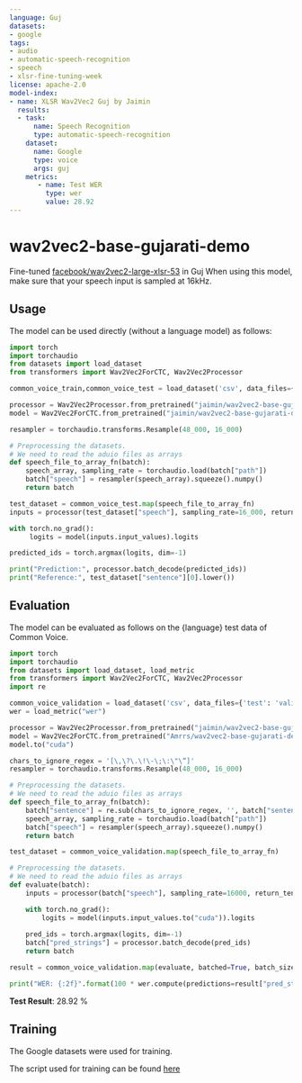 ```yaml
---
language: Guj
datasets:
- google
tags:
- audio
- automatic-speech-recognition
- speech
- xlsr-fine-tuning-week
license: apache-2.0
model-index:
- name: XLSR Wav2Vec2 Guj by Jaimin
  results:
  - task: 
      name: Speech Recognition
      type: automatic-speech-recognition
    dataset:
      name: Google
      type: voice
      args: guj
    metrics:
       - name: Test WER
         type: wer
         value: 28.92
---
```


# wav2vec2-base-gujarati-demo

Fine-tuned [facebook/wav2vec2-large-xlsr-53](https://huggingface.co/facebook/wav2vec2-large-xlsr-53) in Guj
When using this model, make sure that your speech input is sampled at 16kHz.

## Usage

The model can be used directly (without a language model) as follows:

```python
import torch
import torchaudio
from datasets import load_dataset
from transformers import Wav2Vec2ForCTC, Wav2Vec2Processor

common_voice_train,common_voice_test = load_dataset('csv', data_files={'train': 'train.csv','test': 'test.csv'},error_bad_lines=False,encoding='utf-8',split=['train', 'test']).

processor = Wav2Vec2Processor.from_pretrained("jaimin/wav2vec2-base-gujarati-demo")
model = Wav2Vec2ForCTC.from_pretrained("jaimin/wav2vec2-base-gujarati-demo")

resampler = torchaudio.transforms.Resample(48_000, 16_000)

# Preprocessing the datasets.
# We need to read the aduio files as arrays
def speech_file_to_array_fn(batch):
    speech_array, sampling_rate = torchaudio.load(batch["path"])
    batch["speech"] = resampler(speech_array).squeeze().numpy()
    return batch

test_dataset = common_voice_test.map(speech_file_to_array_fn)
inputs = processor(test_dataset["speech"], sampling_rate=16_000, return_tensors="pt", padding=True)

with torch.no_grad():
     logits = model(inputs.input_values).logits

predicted_ids = torch.argmax(logits, dim=-1)

print("Prediction:", processor.batch_decode(predicted_ids))
print("Reference:", test_dataset["sentence"][0].lower())
```


## Evaluation

The model can be evaluated as follows on the {language} test data of Common Voice.


```python
import torch
import torchaudio
from datasets import load_dataset, load_metric
from transformers import Wav2Vec2ForCTC, Wav2Vec2Processor
import re

common_voice_validation = load_dataset('csv', data_files={'test': 'validation.csv'},error_bad_lines=False,encoding='utf-8',split='test')
wer = load_metric("wer")

processor = Wav2Vec2Processor.from_pretrained("jaimin/wav2vec2-base-gujarati-demo")
model = Wav2Vec2ForCTC.from_pretrained("Amrrs/wav2vec2-base-gujarati-demo")
model.to("cuda")

chars_to_ignore_regex = '[\,\?\.\!\-\;\:\"\“]'
resampler = torchaudio.transforms.Resample(48_000, 16_000)

# Preprocessing the datasets.
# We need to read the aduio files as arrays
def speech_file_to_array_fn(batch):
    batch["sentence"] = re.sub(chars_to_ignore_regex, '', batch["sentence"]).lower()
    speech_array, sampling_rate = torchaudio.load(batch["path"])
    batch["speech"] = resampler(speech_array).squeeze().numpy()
    return batch

test_dataset = common_voice_validation.map(speech_file_to_array_fn)

# Preprocessing the datasets.
# We need to read the aduio files as arrays
def evaluate(batch):
    inputs = processor(batch["speech"], sampling_rate=16000, return_tensors="pt", padding=True)

    with torch.no_grad():
        logits = model(inputs.input_values.to("cuda")).logits
    
    pred_ids = torch.argmax(logits, dim=-1)
    batch["pred_strings"] = processor.batch_decode(pred_ids)
    return batch

result = common_voice_validation.map(evaluate, batched=True, batch_size=8)

print("WER: {:2f}".format(100 * wer.compute(predictions=result["pred_strings"], references=result["sentence"])))
```

**Test Result**: 28.92 %


## Training

The Google datasets were used for training.

The script used for training can be found [here](https://colab.research.google.com/drive/1-Klkgr4f-C9SanHfVC5RhP0ELUH6TYlN?usp=sharing)
